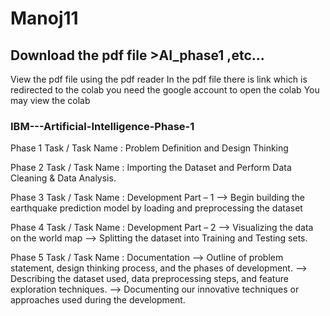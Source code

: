 # Manoj11
## Download the pdf file >AI_phase1  ,etc...
View the pdf file using the pdf reader
In the pdf file there is link which is redirected to the colab
you need the google account to open the colab
You may view the colab
### IBM---Artificial-Intelligence-Phase-1

Phase 1 Task /
Task Name :
Problem Definition and Design Thinking 

Phase 2 Task /
Task Name : 
Importing the Dataset and Perform Data Cleaning & Data Analysis.

Phase 3 Task /
Task Name : 
Development Part – 1 
--> Begin building the earthquake prediction model by loading and preprocessing the dataset 

Phase 4 Task /
Task Name : 
Development Part – 2 
--> Visualizing the data on the world map 
--> Splitting the dataset into Training and Testing sets. 

Phase 5 Task /
Task Name : 
Documentation 
--> Outline of problem statement, design thinking process, and the phases of development. 
--> Describing the dataset used, data preprocessing steps, and feature exploration techniques. 
--> Documenting our innovative techniques or approaches used during the development.
